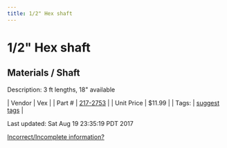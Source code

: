 ```yaml
---
title: 1/2" Hex shaft
---
```


# 1/2" Hex shaft
## Materials / Shaft
Description: 	3 ft lengths, 18" available 

| Vendor | Vex | 
| Part # | [217-2753](http://www.vexrobotics.com/vexpro/motion/shaft-stock.html) | 
| Unit Price | $11.99 | 
| Tags: | [suggest tags](https://docs.google.com/forms/d/e/1FAIpQLSeWyY8v3RgOty-MyWmh9U0iivNYN_molChYyS-0U-o-kOAv_g/viewform) | 

Last updated: Sat Aug 19 23:35:19 PDT 2017

 [Incorrect/Incomplete information?](https://docs.google.com/forms/d/e/1FAIpQLSeWyY8v3RgOty-MyWmh9U0iivNYN_molChYyS-0U-o-kOAv_g/viewform)